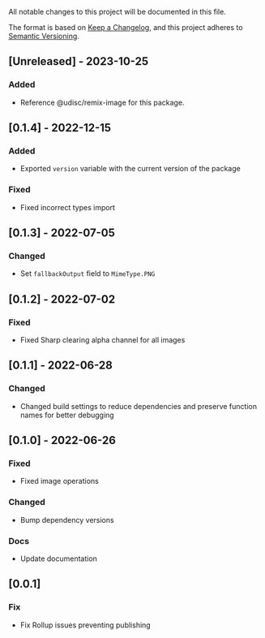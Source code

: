 All notable changes to this project will be documented in this file.

The format is based on [Keep a Changelog](https://keepachangelog.com/en/1.0.0/),
and this project adheres to [Semantic Versioning](https://semver.org/spec/v2.0.0.html).

## [Unreleased] - 2023-10-25

### Added

- Reference @udisc/remix-image for this package.

## [0.1.4] - 2022-12-15

### Added

- Exported `version` variable with the current version of the package

### Fixed

- Fixed incorrect types import

## [0.1.3] - 2022-07-05

### Changed

- Set `fallbackOutput` field to `MimeType.PNG`

## [0.1.2] - 2022-07-02

### Fixed

- Fixed Sharp clearing alpha channel for all images

## [0.1.1] - 2022-06-28

### Changed

- Changed build settings to reduce dependencies and preserve function names for better debugging

## [0.1.0] - 2022-06-26

### Fixed

- Fixed image operations

### Changed

- Bump dependency versions

### Docs

- Update documentation

## [0.0.1]

### Fix

- Fix Rollup issues preventing publishing

